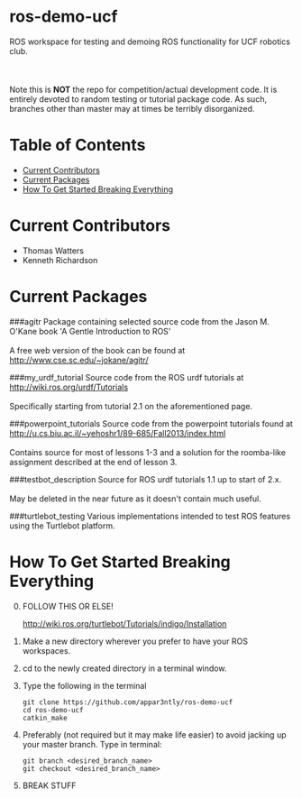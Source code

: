 ros-demo-ucf
============
ROS workspace for testing and demoing ROS functionality for UCF robotics club.<br></br><br></br>
Note this is **NOT** the repo for competition/actual development code.  It is entirely devoted to random testing or tutorial package code.  As such, branches other than master may at times be terribly disorganized.

# Table of Contents
* [Current Contributors](#current-contributors)
* [Current Packages](#current-packages)
* [How To Get Started Breaking Everything](#quick-start)

# <a name="current-contributors"></a>Current Contributors
* Thomas Watters 
* Kenneth Richardson


# <a name="current-packages"></a>Current Packages
###agitr
Package containing selected source code from the Jason M. O'Kane book 'A Gentle Introduction to ROS'<br></br>
A free web version of the book can be found at http://www.cse.sc.edu/~jokane/agitr/

###my_urdf_tutorial
Source code from the ROS urdf tutorials at http://wiki.ros.org/urdf/Tutorials<br></br>
Specifically starting from tutorial 2.1 on the aforementioned page.

###powerpoint_tutorials
Source code from the powerpoint tutorials found at http://u.cs.biu.ac.il/~yehoshr1/89-685/Fall2013/index.html<br></br>
Contains source for most of lessons 1-3 and a solution for the roomba-like assignment described at the end of lesson 3.

###testbot_description
Source for ROS urdf tutorials 1.1 up to start of 2.x.<br></br>
May be deleted in the near future as it doesn't contain much useful.

###turtlebot_testing
Various implementations intended to test ROS features using the Turtlebot platform.


# <a name="quick-start"></a>How To Get Started Breaking Everything
0. FOLLOW THIS OR ELSE!

    http://wiki.ros.org/turtlebot/Tutorials/indigo/Installation
    
1. Make a new directory wherever you prefer to have your ROS workspaces.
2. cd to the newly created directory in a terminal window.
3. Type the following in the terminal

    ```
    git clone https://github.com/appar3ntly/ros-demo-ucf
    cd ros-demo-ucf
    catkin_make
    ```
   
4. Preferably (not required but it may make life easier) to avoid jacking up your master branch. 
Type in terminal:

    ```
    git branch <desired_branch_name>
    git checkout <desired_branch_name>
    ```

5. BREAK STUFF
